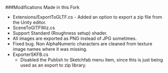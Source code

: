 ###Modifications Made in this Fork

- Extensions/ExportToGLTF.cs - Added an option to export a zip file from the Unity editor.
- SceneToGlTFWiz.cs
 - Support Standard (Roughness setup) shader.
 - All images are exported as PNG instead of JPG sometimes.
 - Fixed bug. Non AlphaNumeric characters are cleaned from texture image names where it was missing.
- ExporterSKFB.cs
  - Disabled the Publish to Sketchfab menu item, since this is just being used as an export to zip library.
